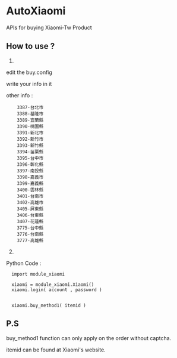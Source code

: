 AutoXiaomi
==========

APIs for buying Xiaomi-Tw Product


How to use ?
------------

1)

  edit the buy.config
  
  write your info in it
  
  other info :
  
        3387-台北市
        3388-基隆市
        3389-宜蘭縣
        3390-桃園縣
        3391-新北市
        3392-新竹市
        3393-新竹縣
        3394-苗栗縣
        3395-台中市
        3396-彰化縣
        3397-南投縣
        3398-嘉義市
        3399-嘉義縣
        3400-雲林縣
        3401-台南市
        3402-高雄市
        3405-屏東縣
        3406-台東縣
        3407-花蓮縣
        3775-台中縣
        3776-台南縣
        3777-高雄縣  
  
2)
  Python Code :
  
  
      import module_xiaomi
      
      xiaomi = module_xiaomi.Xiaomi()
      xiaomi.login( account , password )
      
      
      xiaomi.buy_method1( itemid )
      
    
      
      

P.S
-------
  
  buy_method1 function can only apply on the order without captcha.
  
  itemid can be found at Xiaomi's website.
      
      
